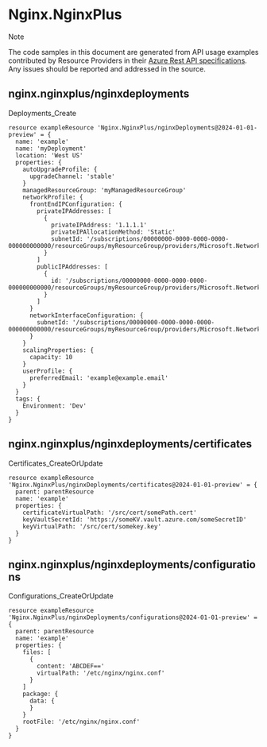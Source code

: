 # Nginx.NginxPlus
  
> [!NOTE]
> The code samples in this document are generated from API usage examples contributed by Resource Providers in their [Azure Rest API specifications](https://github.com/Azure/azure-rest-api-specs). Any issues should be reported and addressed in the source.


## nginx.nginxplus/nginxdeployments

Deployments_Create
```bicep
resource exampleResource 'Nginx.NginxPlus/nginxDeployments@2024-01-01-preview' = {
  name: 'example'
  name: 'myDeployment'
  location: 'West US'
  properties: {
    autoUpgradeProfile: {
      upgradeChannel: 'stable'
    }
    managedResourceGroup: 'myManagedResourceGroup'
    networkProfile: {
      frontEndIPConfiguration: {
        privateIPAddresses: [
          {
            privateIPAddress: '1.1.1.1'
            privateIPAllocationMethod: 'Static'
            subnetId: '/subscriptions/00000000-0000-0000-0000-000000000000/resourceGroups/myResourceGroup/providers/Microsoft.Network/virtualNetworks/myVnet/subnets/mySubnet'
          }
        ]
        publicIPAddresses: [
          {
            id: '/subscriptions/00000000-0000-0000-0000-000000000000/resourceGroups/myResourceGroup/providers/Microsoft.Network/publicIPAddresses/myPublicIPAddress'
          }
        ]
      }
      networkInterfaceConfiguration: {
        subnetId: '/subscriptions/00000000-0000-0000-0000-000000000000/resourceGroups/myResourceGroup/providers/Microsoft.Network/virtualNetworks/myVnet/subnets/mySubnet'
      }
    }
    scalingProperties: {
      capacity: 10
    }
    userProfile: {
      preferredEmail: 'example@example.email'
    }
  }
  tags: {
    Environment: 'Dev'
  }
}
```

## nginx.nginxplus/nginxdeployments/certificates

Certificates_CreateOrUpdate
```bicep
resource exampleResource 'Nginx.NginxPlus/nginxDeployments/certificates@2024-01-01-preview' = {
  parent: parentResource 
  name: 'example'
  properties: {
    certificateVirtualPath: '/src/cert/somePath.cert'
    keyVaultSecretId: 'https://someKV.vault.azure.com/someSecretID'
    keyVirtualPath: '/src/cert/somekey.key'
  }
}
```

## nginx.nginxplus/nginxdeployments/configurations

Configurations_CreateOrUpdate
```bicep
resource exampleResource 'Nginx.NginxPlus/nginxDeployments/configurations@2024-01-01-preview' = {
  parent: parentResource 
  name: 'example'
  properties: {
    files: [
      {
        content: 'ABCDEF=='
        virtualPath: '/etc/nginx/nginx.conf'
      }
    ]
    package: {
      data: {
      }
    }
    rootFile: '/etc/nginx/nginx.conf'
  }
}
```
